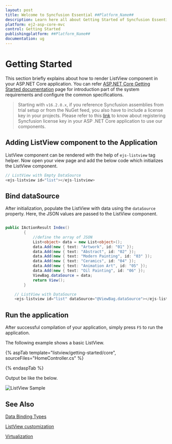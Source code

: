 ```yaml
---
layout: post
title: Welcome to Syncfusion Essential ##Platform_Name##
description: Learn here all about Getting Started of Syncfusion Essential ##Platform_Name## widgets based on HTML5 and jQuery.
platform: ej2-asp-core-mvc
control: Getting Started
publishingplatform: ##Platform_Name##
documentation: ug
---
```



# Getting Started

This section briefly explains about how to render ListView component in your ASP.NET Core application. You can refer [ASP.NET Core Getting Started documentation](../getting-started) page for introduction part of the system requirements and configure the common specifications.

> Starting with `v16.2.0.x`, if you reference Syncfusion assemblies from trial setup or from the NuGet feed, you also have to include a license key in your projects. Please refer to this [link](https://help.syncfusion.com/common/essential-studio/licensing/license-key) to know about registering Syncfusion license key in your ASP .NET Core application to use our components.

## Adding ListView component to the Application

ListView component can be rendered with the help of `ejs-listview` tag helper. Now open your view page and add the below code which initializes the ListView component.

```cs
// ListView with Empty DataSource
<ejs-listview id="list"></ejs-listview>

```

## Bind dataSource

After initialization, populate the ListView with data using the `dataSource` property. Here, the JSON values are passed to the ListView component.

```cs

public IActionResult Index()
        {
            //define the array of JSON
            List<object> data = new List<object>();
            data.Add(new { text: "Artwork", id: "01" });
            data.Add(new { text: "Abstract", id: "02" });
            data.Add(new { text: "Modern Painting", id: "03" });
            data.Add(new { text: "Ceramics", id: "04" });
            data.Add(new { text: "Animation Art", id: "05" });
            data.Add(new { text: "Oil Painting", id: "06" });
            ViewBag.dataSource = data;
            return View();
        }

```

```cs
    // ListView with DataSource
    <ejs-listview id="list" dataSource="@ViewBag.dataSource"></ejs-listview>

```

## Run the application

 After successful compilation of your application, simply press `F5` to run the application.

 The following example shows a basic ListView.

{% aspTab template="listview/getting-started/core", sourceFiles="HomeController.cs" %}

{% endaspTab %}

Output be like the below.

![ListView Sample](./images/listview.PNG)

## See Also

[Data Binding Types](./data-binding)

[ListView customization](./customizing-templates)

[Virtualization](./virtualization)
